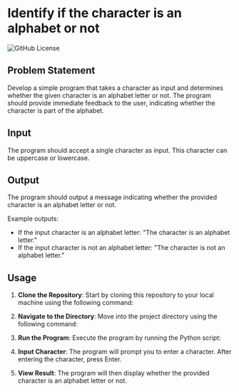 # Identify if the character is an alphabet or not

![GitHub License](https://img.shields.io/badge/license-MIT-blue.svg)

## Problem Statement

Develop a simple program that takes a character as input and determines whether the given character is an alphabet letter or not. The program should provide immediate feedback to the user, indicating whether the character is part of the alphabet.

## Input

The program should accept a single character as input. This character can be uppercase or lowercase.

## Output

The program should output a message indicating whether the provided character is an alphabet letter or not.

Example outputs:
- If the input character is an alphabet letter: "The character is an alphabet letter."
- If the input character is not an alphabet letter: "The character is not an alphabet letter."

## Usage

1. **Clone the Repository**: Start by cloning this repository to your local machine using the following command:

2. **Navigate to the Directory**: Move into the project directory using the following command:

3. **Run the Program**: Execute the program by running the Python script:


4. **Input Character**: The program will prompt you to enter a character. After entering the character, press Enter.

5. **View Result**: The program will then display whether the provided character is an alphabet letter or not.

